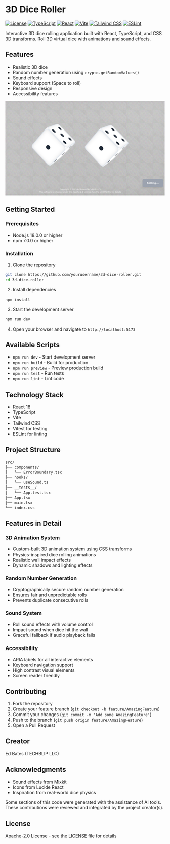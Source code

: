 # 3D Dice Roller

[![License](https://img.shields.io/badge/license-Apache%202.0-blue.svg)](https://opensource.org/licenses/Apache-2.0)  [![TypeScript](https://img.shields.io/badge/TypeScript-5.5-blue.svg)](https://www.typescriptlang.org/)  [![React](https://img.shields.io/badge/React-18.3-blue.svg)](https://reactjs.org/)  [![Vite](https://img.shields.io/badge/Vite-5.4-brightgreen.svg)](https://vitejs.dev/)  [![Tailwind CSS](https://img.shields.io/badge/Tailwind%20CSS-3.4-blueviolet.svg)](https://tailwindcss.com/)  [![ESLint](https://img.shields.io/badge/ESLint-9.9-purple.svg)](https://eslint.org/)

Interactive 3D dice rolling application built with React, TypeScript, and CSS 3D transforms.   Roll 3D virtual dice with animations and sound effects.

## Features

- Realistic 3D dice
- Random number generation using `crypto.getRandomValues()`
- Sound effects
- Keyboard support (Space to roll)
- Responsive design
- Accessibility features

![3D Dice](public/images/3D-Dice.png)

## Getting Started

### Prerequisites

- Node.js 18.0.0 or higher
- npm 7.0.0 or higher

### Installation

1. Clone the repository

```bash
git clone https://github.com/yourusername/3d-dice-roller.git
cd 3d-dice-roller
```

2. Install dependencies

```bash
npm install
```

3. Start the development server

```bash
npm run dev
```

4. Open your browser and navigate to `http://localhost:5173`

## Available Scripts

- `npm run dev` - Start development server
- `npm run build` - Build for production
- `npm run preview` - Preview production build
- `npm run test` - Run tests
- `npm run lint` - Lint code

## Technology Stack

- React 18
- TypeScript
- Vite
- Tailwind CSS
- Vitest for testing
- ESLint for linting

## Project Structure

```
src/
├── components/
│   └── ErrorBoundary.tsx
├── hooks/
│   └── useSound.ts
├── __tests__/
│   └── App.test.tsx
├── App.tsx
├── main.tsx
└── index.css
```

## Features in Detail

### 3D Animation System

- Custom-built 3D animation system using CSS transforms
- Physics-inspired dice rolling animations
- Realistic wall impact effects
- Dynamic shadows and lighting effects

### Random Number Generation

- Cryptographically secure random number generation
- Ensures fair and unpredictable rolls
- Prevents duplicate consecutive rolls

### Sound System

- Roll sound effects with volume control
- Impact sound when dice hit the wall
- Graceful fallback if audio playback fails

### Accessibility

- ARIA labels for all interactive elements
- Keyboard navigation support
- High contrast visual elements
- Screen reader friendly

## Contributing

1. Fork the repository
2. Create your feature branch (`git checkout -b feature/AmazingFeature`)
3. Commit your changes (`git commit -m 'Add some AmazingFeature'`)
4. Push to the branch (`git push origin feature/AmazingFeature`)
5. Open a Pull Request

## Creator

Ed Bates (TECHBLIP LLC)

## Acknowledgments

- Sound effects from Mixkit
- Icons from Lucide React
- Inspiration from real-world dice physics

Some sections of this code were generated with the assistance of AI tools. These contributions were reviewed and integrated by the project creator(s).

## License

Apache-2.0 License - see the [LICENSE](LICENSE) file for details
